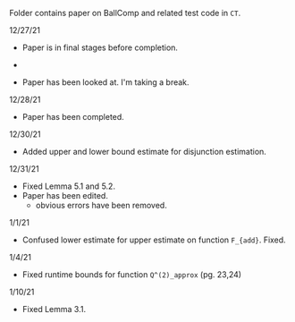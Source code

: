 Folder contains paper on BallComp and related test code in `CT`. 

12/27/21

- Paper is in final stages before completion.
*
- Paper has been looked at. I'm taking a break.

12/28/21

- Paper has been completed.

12/30/21

- Added upper and lower bound estimate for disjunction estimation.

12/31/21

- Fixed Lemma 5.1 and 5.2. 
- Paper has been edited.
	* obvious errors have been removed.
	
1/1/21

- Confused lower estimate for upper estimate on function `F_{add}`. Fixed.

1/4/21

- Fixed runtime bounds for function `Q^(2)_approx` (pg. 23,24)

1/10/21

- Fixed Lemma 3.1.
